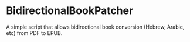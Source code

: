 # BidirectionalBookPatcher
A simple script that allows bidirectional book conversion (Hebrew, Arabic, etc) from PDF to EPUB.
